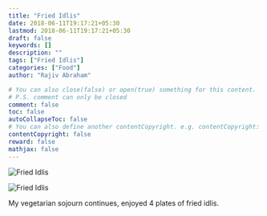 ```yaml
---
title: "Fried Idlis"
date: 2018-06-11T19:17:21+05:30
lastmod: 2018-06-11T19:17:21+05:30
draft: false
keywords: []
description: ""
tags: ["Fried Idlis"]
categories: ["Food"]
author: "Rajiv Abraham"

# You can also close(false) or open(true) something for this content.
# P.S. comment can only be closed
comment: false
toc: false
autoCollapseToc: false
# You can also define another contentCopyright. e.g. contentCopyright: "This is another copyright."
contentCopyright: false
reward: false
mathjax: false
---
```


![Fried Idlis](https://res.cloudinary.com/abraham/image/upload/v1528724732/IMG_20180611_181709.jpg "Fried Idlis")

![Fried Idlis](https://res.cloudinary.com/abraham/image/upload/v1528724731/IMG_20180611_181915.jpg "Fried Idlis")

My vegetarian sojourn continues, enjoyed 4 plates of fried idlis.